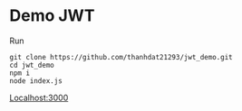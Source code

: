 # Demo JWT

Run

```
git clone https://github.com/thanhdat21293/jwt_demo.git
cd jwt_demo
npm i
node index.js
```

[Localhost:3000](http://localhost:3000)

